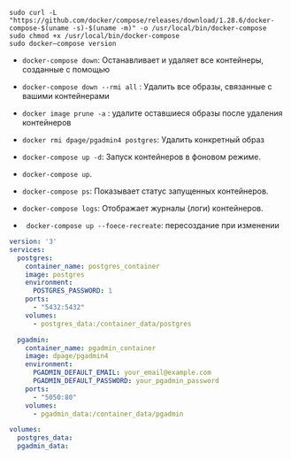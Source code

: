 
```
sudo curl -L "https://github.com/docker/compose/releases/download/1.28.6/docker-compose-$(uname -s)-$(uname -m)" -o /usr/local/bin/docker-compose
sudo chmod +x /usr/local/bin/docker-compose
sudo docker–compose version
```



- `docker-compose down`: Останавливает и удаляет все контейнеры, созданные с помощью
- `docker-compose down --rmi all` : Удалить все образы, связанные с вашими контейнерами
- `docker image prune -a` : удалите оставшиеся образы после удаления контейнеров
- `docker rmi dpage/pgadmin4 postgres`: Удалить конкретный образ

- `docker-compose up -d`: Запуск контейнеров в фоновом режиме.
- `docker-compose up`.

- `docker-compose ps`: Показывает статус запущенных контейнеров.
- `docker-compose logs`: Отображает журналы (логи) контейнеров.
- ` docker-compose up --foece-recreate`: пересоздание при изменении



```yaml
version: '3'
services:
  postgres:
    container_name: postgres_container
    image: postgres
    environment:
      POSTGRES_PASSWORD: 1
    ports:
      - "5432:5432"
    volumes:
      - postgres_data:/container_data/postgres

  pgadmin:
    container_name: pgadmin_container
    image: dpage/pgadmin4
    environment:
      PGADMIN_DEFAULT_EMAIL: your_email@example.com
      PGADMIN_DEFAULT_PASSWORD: your_pgadmin_password
    ports:
      - "5050:80"
    volumes:
      - pgadmin_data:/container_data/pgadmin

volumes:
  postgres_data:
  pgadmin_data:
```





